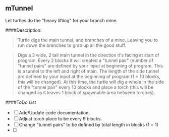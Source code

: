 ## mTunnel
Let turtles do the "heavy lifting" for your branch mine.

####Description:
> Turtle digs the main tunnel, and branches of a mine. Leaving you to run down the branches to grab up all the good stuff.

> Digs a 3 wide, 2 tall main tunnel in the direction it's facing at start of program. Every 2 blocks it will created a "tunnel pair" (number of "tunnel pairs" are defined by your input at beginning of program. This is a tunnel to the left and right of main. The length of the side tunnel are defined by your input at the beginning of program (1 = 10 blocks, this will be changed). At this time, the turtle will dig a whole in the side of the "tunnel pair" every 10 blocks and place a torch (this will be changed as it leaves 1 block of spawnable area between torches).

####ToDo List
- [ ] Add/Update code documentation.
- [ ] Adjust torch place to be every 9 blocks.
- [ ] Change "tunnel pairs" to be defined by total length in blocks (1 = 1)
- [ ]
